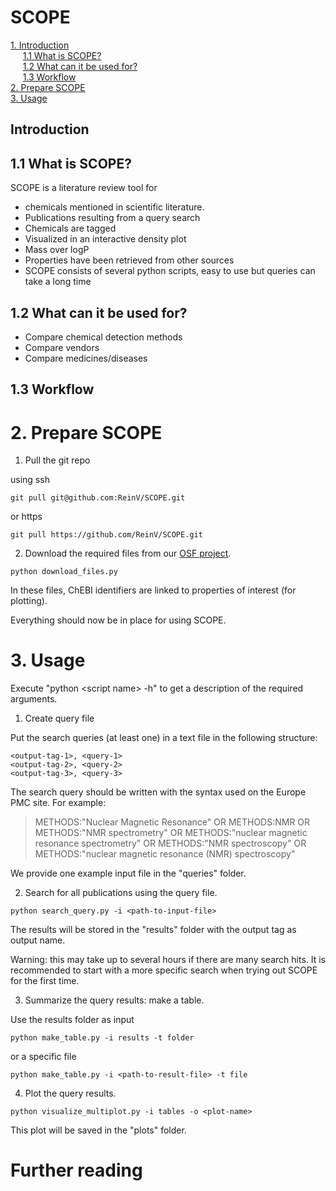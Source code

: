 # SCOPE

[1. Introduction](#1-Introduction)  
&nbsp;&nbsp;&nbsp;&nbsp;&nbsp;[1.1 What is SCOPE?](#11-What-is-SCOPE)  
&nbsp;&nbsp;&nbsp;&nbsp;&nbsp;[1.2 What can it be used for?](#12-What-can-it-be-used-for)  
&nbsp;&nbsp;&nbsp;&nbsp;&nbsp;[1.3 Workflow](#13Workflow)  
[2. Prepare SCOPE](#2-Prepare-SCOPE)  
[3. Usage](#3-Usage)  

## Introduction 

## 1.1 What is SCOPE?
SCOPE is a literature review tool for 
- chemicals mentioned in scientific literature. 
- Publications resulting from a query search
- Chemicals are tagged
- Visualized in an interactive density plot
- Mass over logP
- Properties have been retrieved from other sources
- SCOPE consists of several python scripts, easy to use but queries can take a long time 

## 1.2 What can it be used for?
- Compare chemical detection methods
- Compare vendors
- Compare medicines/diseases

## 1.3 Workflow

<!-- 
This toolbox contains python scripts that follow the [EuropePMC2ChEBI KNIME workflow](https://github.com/magnuspalmblad/EuropePMC2ChEBI). In this workflow, annotated chemicals are collected through literature searches via the [Europe PMC site](https://europepmc.org/). Properties of these chemicals can be visualized in interactive plots using the [Bokeh library](https://bokeh.pydata.org). This allows comparison between the data of different query searches, for example detecting bias in different analytical chemical techniques.

# Plotting chemicals
For plotting chemicals we use certain properties such as mass and logP. These do not come from the search itself but have been retrieved from several sources. We use the ChEBI Ontology to retrieve all ChEBI chemicals, their mass values, and SMILES. Additionally, log *P* and log *S* values are predicted using the AlogPS3.0 model from the OCHEM website [ochem.eu site](https://ochem.eu). -->

# 2. Prepare SCOPE

1. Pull the git repo

using ssh 

<pre><code>git pull git@github.com:ReinV/SCOPE.git</code></pre>

or https

<pre><code>git pull https://github.com/ReinV/SCOPE.git</code></pre>

2. Download the required files from our [OSF project](https://osf.io/pvwu2/). 

<pre><code>python download_files.py</code></pre>

In these files, ChEBI identifiers are linked to properties of interest (for plotting).

Everything should now be in place for using SCOPE.

# 3. Usage

Execute "python \<script name> -h" to get a description of the required arguments.

1. Create query file

Put the search queries (at least one) in a text file in the following structure: 

<pre><code>&lt;output-tag-1&gt;, &lt;query-1&gt;
&lt;output-tag-2&gt;, &lt;query-2&gt;
&lt;output-tag-3&gt;, &lt;query-3&gt;</code></pre>

The search query should be written with the syntax used on the Europe PMC site. For example:
> METHODS:"Nuclear Magnetic Resonance" OR METHODS:NMR OR METHODS:"NMR spectrometry" OR METHODS:"nuclear magnetic resonance spectrometry" OR METHODS:"NMR spectroscopy" OR METHODS:"nuclear magnetic resonance (NMR) spectroscopy"

We provide one example input file in the "queries" folder. 

2. Search for all publications using the query file. 

<pre><code>python search_query.py -i &lt;path-to-input-file&gt;</code></pre>

The results will be stored in the "results" folder with the output tag as output name. 

Warning: this may take up to several hours if there are many search hits. It is recommended to start with a more specific search when trying out SCOPE for the first time.

3. Summarize the query results: make a table. 

Use the results folder as input

<pre><code>python make_table.py -i results -t folder</code></pre>

or a specific file

<pre><code>python make_table.py -i &lt;path-to-result-file&gt; -t file</code></pre>

4. Plot the query results. 

<pre><code>python visualize_multiplot.py -i tables -o &lt;plot-name&gt;</code></pre>

This plot will be saved in the "plots" folder.

# Further reading


